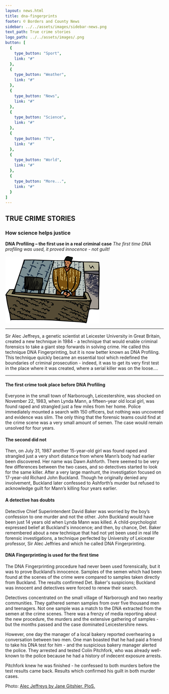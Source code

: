 ```yaml
---
layout: news.html
title: dna-fingerprints
footer: © Borders and County News
sidebar: ../../assets/images/sidebar-news.png
text_path: True crime stories
logo_path: ../../assets/images/.png
button: [
  {
    type_button: "Sport",
    link: "#"
  },
  {
    type_button: "Weather",
    link: "#"
  },
  {
    type_button: "News",
    link: "#"
  },
  {
    type_button: "Science",
    link: "#"
  },
  {
    type_button: "TV",
    link: "#"
  },
  {
    type_button: "World",
    link: "#"
  },
  {
    type_button: "More...",
    link: "#"
  }
]
---
```

## TRUE CRIME STORIES

### How science helps justice

**DNA Profiling – the first use in a real criminal case**
_The first time DNA profiling was used, it proved innocence - not guilt!_


![image-1](../../assets/images/dna-fingerprints-jail.png)
***

Sir Alec Jeffreys, a genetic scientist at Leicester University in Great Britain, created a new technique in 1984 - a technique that would enable criminal forensics to take a giant step forwards in solving crime. He called this technique DNA Fingerprinting, but it is now better known as DNA Profiling. This technique quickly became an essential tool which redefined the boundaries of criminal prosecution - indeed, it was to get its very first test in the place where it was created, where a serial killer was on the loose....

***
#### The first crime took place before DNA Profiling

Everyone in the small town of Narborough, Leicestershire, was shocked on November 22, 1983, when Lynda Mann, a fifteen-year old local girl, was found raped and strangled just a few miles from her home. Police immediately mounted a search with 150 officers, but nothing was uncovered and evidence was slim. The only thing that the forensic teams could find at the crime scene was a very small amount of semen. The case would remain unsolved for four years.

#### The second did not

Then, on July 31, 1987 another 15-year-old girl was found raped and strangled just a very short distance from where Mann’s body had earlier been discovered. Her name was Dawn Ashforth. There seemed to be very few differences between the two cases, and so detectives started to look for the same killer. After a very large manhunt, the investigation focused on 17-year-old Richard John Buckland. Though he originally denied any involvement, Buckland later confessed to Ashforth’s murder but refused to acknowledge guilt for Mann’s killing four years earlier.

#### A detective has doubts

Detective Chief Superintendent David Baker was worried by the boy’s confession to one murder and not the other. John Buckland would have been just 14 years old when Lynda Mann was killed. A child-psychologist expressed belief at Buckland's innocence; and then, by chance, Det. Baker remembered about a new technique that had not yet been used in real life forensic investigations, a technique perfected by University of Leicester professor, Sir Alec Jeffries and which he called DNA Fingerprinting.

#### DNA Fingerprinting is used for the first time

The DNA Fingerprinting procedure had never been used forensically, but it was to prove Buckland’s innocence. Samples of the semen which had been found at the scenes of the crime were compared to samples taken directly from Buckland. The results confirmed Det. Baker's suspicions; Buckland was innocent and detectives were forced to renew their search.

Detectives concentrated on the small village of Narborough and two nearby communities. They gathered semen samples from over five thousand men and teenagers. Not one sample was a match to the DNA extracted from the semen at the crime scenes. There was a frenzy of media reporting about the new procedure, the murders and the extensive gathering of samples - but the months passed and the case dominated Leicestershire news.

However, one day the manager of a local bakery reported overhearing a conversation between two men. One man boasted that he had paid a friend to take his DNA test for him - and the suspicious bakery manager alerted the police. They arrested and tested Colin Pitchfork, who was already well-known to the police because he had a history of indecent exposure arrests.

Pitchfork knew he was finished - he confessed to both murders before the test results came back. Results which confirmed his guilt in both murder cases.


Photo: [Alec Jeffreys by Jane Gitshier, PloS.](http://en.wikipedia.org/wiki/File:Aleci-Jeffreys.jpg)